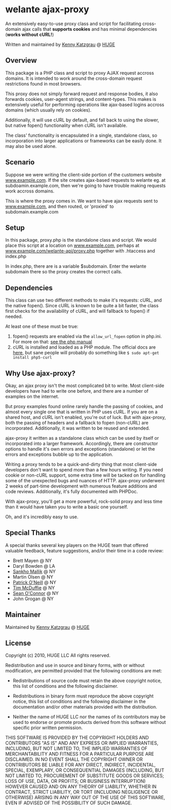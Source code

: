 # welante ajax-proxy

An extensively easy-to-use proxy class and script for facilitating cross-domain
ajax calls that **supports cookies** and has minimal dependencies
(**works without cURL!**)

Written and maintained by [Kenny Katzgrau](http://codefury.net) @ [HUGE](http://hugeinc.com)

## Overview

This package is a PHP class and script to proxy AJAX request accross domains.
It is intended to work around the cross-domain request restrictions found in
most browsers.

This proxy does not simply forward request and response bodies, it also forwards
cookies, user-agent strings, and content-types. This makes is extensively useful
for performing operations like ajax-based logins accross domains (which usually
rely on cookies).

Additionally, it will use cURL by default, and fall back to using the slower,
but native fopen() functionality when cURL isn't available.

The class' functionality is encapsulated in a single, standalone class, so
incorporation into larger applications or frameworks can be easily done. It may
also be used alone.

## Scenario

Suppose we were writing the client-side portion of the customers website www.example.com. If the site
creates ajax-based requests to welante eg. at subdoamin.example.com, then we're going to have trouble
making requests work accross domains.

This is where the proxy comes in. We want to have ajax requests sent to
www.example.com, and then routed, or 'proxied' to subdomain.example.com

## Setup

In this package, proxy.php is the standalone class and script. We would
place this script at a location on www.example.com, perhaps at
www.example.com/welante-api/proxy.php together with .htaccess and index.php

In index.php, there are is a variable $subdomain. Enter the welante subdomain there
so the proxy creates the correct calls.

## Dependencies

This class can use two different methods to make it's requests: cURL, and the
native fopen(). Since cURL is known to be quite a bit faster, the class first
checks for the availability of cURL, and will fallback to fopen() if needed.

At least one of these must be true:

1. fopen() requests are enabled via the `allow_url_fopen` option in
   php.ini. For more on that: [see the php manual](http://www.php.net/manual/en/filesystem.configuration.php#ini.allow-url-fopen)
2. cURL is installed and loaded as a PHP module. The official docs are 
   [here](http://php.net/manual/en/book.curl.php),
   but sane people will probably do something like `$ sudo apt-get install php5-curl`

## Why Use ajax-proxy?

Okay, an ajax proxy isn't the most complicated bit to write. Most client-side
developers have had to write one before, and there are a number of examples on
the internet.

But proxy examples found online rarely handle the passing of cookies, and
almost every single one that is written in PHP uses cURL. If you are on a shared
host, and cURL isn't enabled, you're out of luck. But with ajax-proxy, both the
passing of headers and a fallback to fopen (non-cURL) are incorporated.
Additionally, it was written to be reused and extended.

ajax-proxy it written as a standalone class which can be used by itself or
incorporated into a larger framework. Accordingly, there are constructor options
to handle it's own errors and exceptions (standalone) or let the errors and
exceptions bubble up to the application.

Writing a proxy tends to be a quick-and-dirty thing that most client-side
developers don't want to spend more than a few hours writing. If you need cookie
or non-cURL support, some extra time will be tacked on for handling some of the
unexpected bugs and nuances of HTTP. ajax-proxy underwent 2 weeks of part-time
development with numerous feature additions and code reviews. Additionally, it's
fully documented with PHPDoc.

With ajax-proxy, you'll get a more powerful, rock-solid proxy and less time than
it would have taken you to write a basic one yourself.

Oh, and it's incredibly easy to use.

## Special Thanks

A special thanks several key players on the HUGE team that offered valuable
feedback, feature suggestions, and/or their time in a code review:

* Brett Mayen @ NY
* Daryl Bowden @ LA
* [Sankho Mallik](http://sankhomallik.com/) @ NY
* Martin Olsen @ NY
* [Patrick O'Neill](http://misteroneill.com/) @ NY
* [Tim McDuffie](http://www.tmcduffie.com/) @ NY
* [Sean O'Connor](http://seanoc.com) @ NY
* John Grogan @ NY

## Maintainer

Maintained by [Kenny Katzgrau](http://codefury.net) @ [HUGE](http://hugeinc.com)

## License

Copyright (c) 2010, HUGE LLC
All rights reserved.

Redistribution and use in source and binary forms, with or without modification,
are permitted provided that the following conditions are met:

* Redistributions of source code must retain the above copyright notice,
  this list of conditions and the following disclaimer.

* Redistributions in binary form must reproduce the above copyright notice,
  this list of conditions and the following disclaimer in the documentation
  and/or other materials provided with the distribution.

* Neither the name of HUGE LLC nor the names of its
  contributors may be used to endorse or promote products derived from this
  software without specific prior written permission.

THIS SOFTWARE IS PROVIDED BY THE COPYRIGHT HOLDERS AND CONTRIBUTORS "AS IS" AND
ANY EXPRESS OR IMPLIED WARRANTIES, INCLUDING, BUT NOT LIMITED TO, THE IMPLIED
WARRANTIES OF MERCHANTABILITY AND FITNESS FOR A PARTICULAR PURPOSE ARE
DISCLAIMED. IN NO EVENT SHALL THE COPYRIGHT OWNER OR CONTRIBUTORS BE LIABLE FOR
ANY DIRECT, INDIRECT, INCIDENTAL, SPECIAL, EXEMPLARY, OR CONSEQUENTIAL DAMAGES
(INCLUDING, BUT NOT LIMITED TO, PROCUREMENT OF SUBSTITUTE GOODS OR SERVICES;
LOSS OF USE, DATA, OR PROFITS; OR BUSINESS INTERRUPTION) HOWEVER CAUSED AND ON
ANY THEORY OF LIABILITY, WHETHER IN CONTRACT, STRICT LIABILITY, OR TORT
(INCLUDING NEGLIGENCE OR OTHERWISE) ARISING IN ANY WAY OUT OF THE USE OF THIS
SOFTWARE, EVEN IF ADVISED OF THE POSSIBILITY OF SUCH DAMAGE.